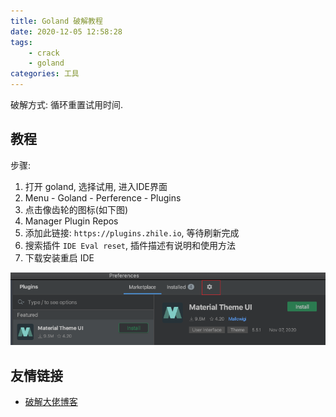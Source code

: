 ```yaml
---
title: Goland 破解教程
date: 2020-12-05 12:58:28
tags:
    - crack
    - goland
categories: 工具
---
```


破解方式: 循环重置试用时间.

<!-- more -->

## 教程

步骤:

1. 打开 goland, 选择试用, 进入IDE界面
2. Menu - Goland - Perference - Plugins
3. 点击像齿轮的图标(如下图)
4. Manager Plugin Repos
5. 添加此链接: `https://plugins.zhile.io`, 等待刷新完成
6. 搜索插件 `IDE Eval reset`, 插件描述有说明和使用方法
7. 下载安装重启 IDE

![齿轮](../img/Snipaste_2020-12-05_13-03-28.png)

## 友情链接

- [破解大佬博客](https://zhile.io/)